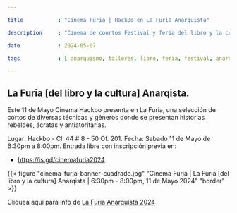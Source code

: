 ```yaml
---

title           : "Cinema Furia | HackBo en La Furia Anarquista"

description     : "Cinema de coortos Festival y feria del libro y la cultura anarquista en Bogotá."

date            : 2024-05-07

tags            : [ anarquismo, talleres, libro, feria, festival, anarquia, LaFuria, cine ]

---
```


## La Furia [del libro y la cultura] Anarqista. 

Este 11 de Mayo Cinema Hackbo presenta en La Furia, 
una selección de cortos de diversas técnicas y géneros donde se presentan 
historias rebeldes, ácratas y antiatoritarias.

Lugar: Hackbo - Cll 44 # 8 - 50 Of. 201.
Fecha: Sabado 11 de Mayo de 6:30pm a 8:00pm.
Entrada libre con inscripción previa en:

* https://is.gd/cinemafuria2024

{{< figure "cinema-furia-banner-cuadrado.jpg" "Cinema Furia | La Furia [del libro y la cultura] Anarqista | 6:30pm - 8:00pm, 11 de Mayo 2024" "border" >}}

Cliquea aquí para info de [La Furia Anarquista 2024](./la-furia-2024)
